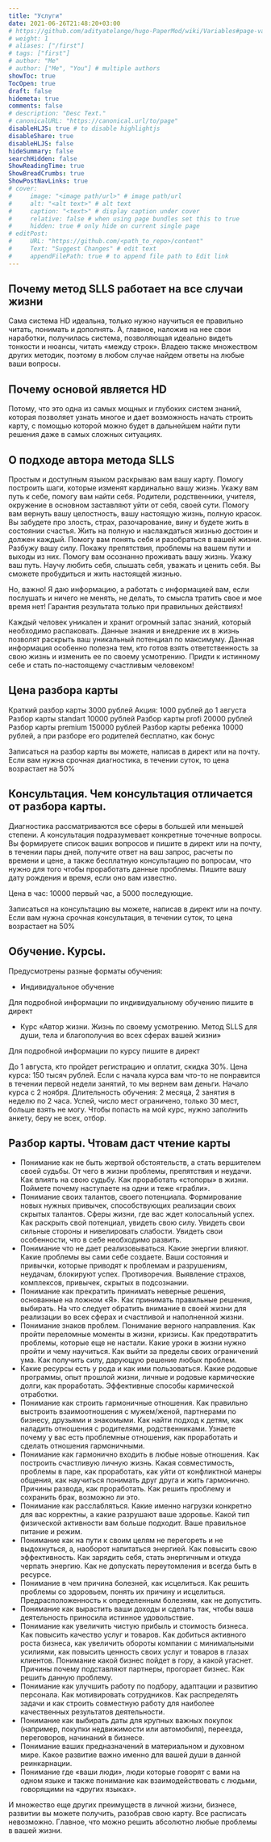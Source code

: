 ```yaml
---
title: "Услуги"
date: 2021-06-26T21:48:20+03:00
# https://github.com/adityatelange/hugo-PaperMod/wiki/Variables#page-variables
# weight: 1
# aliases: ["/first"]
# tags: ["first"]
# author: "Me"
# author: ["Me", "You"] # multiple authors
showToc: true
TocOpen: true
draft: false
hidemeta: true
comments: false
# description: "Desc Text."
# canonicalURL: "https://canonical.url/to/page"
disableHLJS: true # to disable highlightjs
disableShare: true
disableHLJS: false
hideSummary: false
searchHidden: false
ShowReadingTime: true
ShowBreadCrumbs: true
ShowPostNavLinks: true
# cover:
#     image: "<image path/url>" # image path/url
#     alt: "<alt text>" # alt text
#     caption: "<text>" # display caption under cover
#     relative: false # when using page bundles set this to true
#     hidden: true # only hide on current single page
# editPost:
#     URL: "https://github.com/<path_to_repo>/content"
#     Text: "Suggest Changes" # edit text
#     appendFilePath: true # to append file path to Edit link
---
```


## Почему метод SLLS работает на все случаи жизни

Сама система HD идеальна, только нужно научиться ее правильно читать, понимать и дополнять. А, главное, наложив на нее свои наработки, получилась система, позволяющая идеально видеть тонкости и нюансы, читать «между строк». Владею также множеством других методик, поэтому в любом случае найдем ответы на любые ваши вопросы.

## Почему основой является HD

Потому, что это одна из самых мощных и глубоких систем знаний, которая позволяет узнать многое и дает возможность начать строить карту, с помощью которой можно будет в дальнейшем найти пути решения даже в самых сложных ситуациях.

## О подходе автора метода SLLS

Простым и доступным языком раскрываю вам вашу карту. Помогу построить шаги, которые изменят кардинально вашу жизнь. Укажу вам путь к себе, помогу вам найти себя. Родители, родственники, учителя, окружение в основном заставляют уйти от себя, своей сути. Помогу вам вернуть вашу целостность, вашу настоящую жизнь, полную красок. Вы забудете про злость, страх, разочарование, вину и будете жить в состоянии счастья. Жить на полную и наслаждаться жизнью достоин и должен каждый. Помогу вам понять себя и разобраться в вашей жизни. Разбужу вашу силу. Покажу препятствия, проблемы на вашем пути и выходы из них. Помогу вам осознанно проживать вашу жизнь. Укажу ваш путь. Научу любить себя, слышать себя, уважать и ценить себя. Вы сможете пробудиться и жить настоящей жизнью.

Но, важно! Я даю информацию, а работать с информацией вам, если послушать и ничего не менять, не делать, то смысла тратить свое и мое время нет! Гарантия результата только при правильных действиях!

Каждый человек уникален и хранит огромный запас знаний, который необходимо распаковать. Данные знания и внедрение их в жизнь позволят раскрыть ваш уникальный потенциал по максимуму. Данная информация особенно полезна тем, кто готов взять ответственность за свою жизнь и изменить ее по своему усмотрению. Придти к истинному себе и стать по-настоящему счастливым человеком!

## Цена разбора карты

Краткий разбор карты 3000 рублей Акция: 1000 рублей до 1 августа
Разбор карты standart 10000 рублей
Разбор карты profi 20000 рублей
Разбор карты premium 150000 рублей
Разбор карты ребенка 10000 рублей, а при разборе его родителей бесплатно, как бонус

Записаться на разбор карты вы можете, написав в директ или на почту. Если вам нужна срочная диагностика, в течении суток, то цена возрастает на 50%


## Консультация. Чем консультация отличается от разбора карты.

Диагностика рассматриваются все сферы в большей или меньшей степени. А консультация подразумевает конкретные точечные вопросы. Вы формируете список ваших вопросов и пишите в директ или на почту, в течении пары дней, получите ответ на ваш запрос, расчеты по времени и цене, а также бесплатную консультацию по вопросам, что нужно для того чтобы проработать данные проблемы. Пишите вашу дату рождения и время, если оно вам известно.

Цена в час: 10000 первый час, а 5000 последующие.

Записаться на консультацию вы можете, написав в директ или на почту. Если вам нужна срочная консультация, в течении суток, то цена возрастает на 50%

## Обучение. Курсы.

Предусмотрены разные форматы обучения:

* Индивидуальное обучение

Для подробной информации по индивидуальному обучению пишите в директ

* Курс «Автор жизни. Жизнь по своему усмотрению. Метод SLLS для души, тела и благополучия во всех сферах вашей жизни»

Для подробной информации по курсу пишите в директ

До 1 августа, кто пройдет регистрацию и оплатит, скидка 30%. Цена курса: 150 тысяч рублей. Если с начала курса вам что-то не понравится в течении первой недели занятий, то мы вернем вам деньги. Начало курса с 2 ноября. Длительность обучения: 2 месяца, 2 занятия в неделю по 2 часа. Успей, число мест ограничено, только 30 мест, больше взять не могу. Чтобы попасть на мой курс, нужно заполнить анкету, беру не всех, отбор.

## Разбор карты. Чтовам даст чтение карты

- Понимание как не быть жертвой обстоятельств, а стать вершителем своей судьбы. От чего в жизни проблемы, препятствия и неудачи. Как влиять на свою судьбу. Как проработать «стопоры» в жизни. Поймете почему наступаете на одни и теже «грабли».
- Понимание своих талантов, своего потенциала. Формирование новых нужных привычек, способствующих реализации своих скрытых талантов. Сферы жизни, где вас ждет колосальный успех. Как раскрыть свой потенциал, увидеть свою силу. Увидеть свои сильные стороны и нивелировать слабости. Увидеть свои особенности, что в себе необходимо развить.
- Понимание что не дает реализовываться. Какие энергии влияют. Какие проблемы вы сами себе создаете. Ваши состояния и привычки, которые приводят к проблемам и разрушениям, неудачам, блокируют успех. Противоречия. Выявление страхов, комплексов, привычек, скрытых в подсознании.
- Понимание как прекратить принимать неверные решения, основанные на ложном «Я». Как принимать правильные решения, выбирать. На что следует обратить внимание в своей жизни для реализации во всех сферах и счастливой и наполненной жизни.
- Понимание знаков проблем. Понимание верного направления. Как пройти переломные моменты в жизни, кризисы. Как предотвратить проблемы, которые еще не настали. Какие уроки в жизни нужно пройти и чему научиться. Как выйти за пределы своих ограничений ума. Как получить силу, дарующую решение любых проблем.
- Какие ресурсы есть у рода и как ими пользоваться. Какие родовые программы, опыт прошлой жизни, личные и родовые кармические долги, как проработать. Эффективные способы кармической отработки.
- Понимание как строить гармоничные отношения. Как правильно выстроить взаимоотношения с мужем/женой, партнерами по бизнесу, друзьями и знакомыми. Как найти подход к детям, как наладить отношения с родителями, родственниками. Узнаете почему у вас есть проблемные отношения, как проработать и сделать отношения гармоничными.
- Понимание как гармонично входить в любые новые отношения. Как построить счастливую личную жизнь. Какая совместимость, проблемы в паре, как проработать, как уйти от конфликтной манеры общения, как научиться понимать друг друга и жить гармонично. Причины развода, как проработать. Как решить проблему и сохранить брак, возможно ли это.
- Понимание как расслабляться. Какие именно нагрузки конкретно для вас корректны, а какие разрушают ваше здоровье. Какой тип физической активности вам больше подходит. Ваше правильное питание и режим.
- Понимание как на пути к своим целям не перегореть и не выдохнуться, а, наоборот напитаться энергией. Как повысить свою эффективность. Как зарядить себя, стать энергичным и откуда черпать энергию. Как не допускать переутомления и всегда быть в ресурсе.
- Понимание в чем причина болезней, как исцелиться. Как решить проблемы со здоровьем, понять их причину и исцелиться. Предрасположенность к определенным болезням, как не допустить.
- Понимание как вырастить ваши доходы и сделать так, чтобы ваша деятельность приносила истинное удовольствие.
- Понимание как увеличить чистую прибыль и стоимость бизнеса. Как повысить качество услуг и товаров. Как добиться активного роста бизнеса, как увеличить обороты компании с минимальными усилиями, как повысить ценность своих услуг и товаров в глазах клиентов. Понимание какой бизнес пойдет в гору, а какой угаснет. Причины почему подставляют партнеры, прогорает бизнес. Как решить данную проблему.
- Понимание как улучшить работу по подбору, адаптации и развитию персонала. Как мотивировать сотрудников. Как распределять задачи и как строить совместную работу для наиболее качественных результатов деятельности.
- Понимание как выбирать даты для крупных важных покупок (например, покупки недвижимости или автомобиля), переезда, переговоров, начинаний в бизнесе.
- Понимание ваших предназначений в материальном и духовном мире. Какое развитие важно именно для вашей души в данной реинкарнации.
- Понимание где «ваши люди», люди которые говорят с вами на одном языке и также понимание как взаимодействовать с людьми, говорящими на «других языках».

И множество еще других преимуществ в личной жизни, бизнесе, развитии вы можете получить, разобрав свою карту. Все расписать невозможно. Главное, что можно решить абсолютно любые проблемы в вашей жизни.
